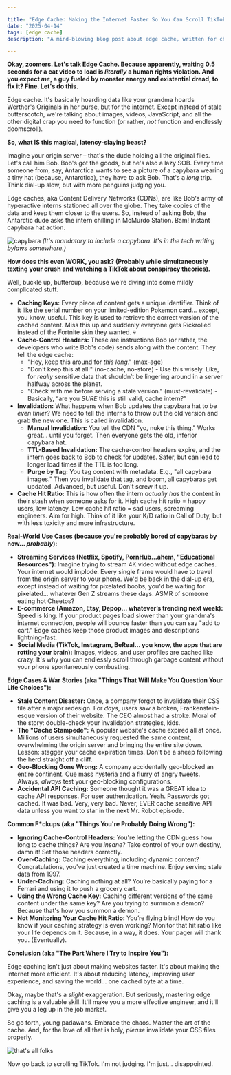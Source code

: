 ```yaml
---

title: "Edge Cache: Making the Internet Faster So You Can Scroll TikTok Instead of Actually Working (💀🙏)"
date: "2025-04-14"
tags: [edge cache]
description: "A mind-blowing blog post about edge cache, written for chaotic Gen Z engineers. Prepare for brain explosions. Maybe. No promises."

---
```


**Okay, zoomers. Let's talk Edge Cache. Because apparently, waiting 0.5 seconds for a cat video to load is *literally* a human rights violation. And you expect *me*, a guy fueled by monster energy and existential dread, to fix it? Fine. Let's do this.**

Edge cache. It's basically hoarding data like your grandma hoards Werther's Originals in her purse, but for the internet. Except instead of stale butterscotch, we're talking about images, videos, JavaScript, and all the other digital crap you need to function (or rather, *not* function and endlessly doomscroll).

**So, what IS this magical, latency-slaying beast?**

Imagine your origin server – that's the dude holding all the original files. Let's call him Bob. Bob's got the goods, but he's also a lazy SOB. Every time someone from, say, Antarctica wants to see a picture of a capybara wearing a tiny hat (because, Antarctica), they have to ask Bob. That's a *long* trip. Think dial-up slow, but with more penguins judging you.

Edge caches, aka Content Delivery Networks (CDNs), are like Bob's army of hyperactive interns stationed all over the globe. They take copies of the data and keep them closer to the users. So, instead of asking Bob, the Antarctic dude asks the intern chilling in McMurdo Station. Bam! Instant capybara hat action.

![capybara](https://i.imgur.com/mE5K5mE.jpg)
*(It's mandatory to include a capybara. It's in the tech writing bylaws somewhere.)*

**How does this even WORK, you ask? (Probably while simultaneously texting your crush and watching a TikTok about conspiracy theories).**

Well, buckle up, buttercup, because we're diving into some mildly complicated stuff.

*   **Caching Keys:** Every piece of content gets a unique identifier. Think of it like the serial number on your limited-edition Pokemon card… except, you know, useful. This key is used to retrieve the correct version of the cached content. Miss this up and suddenly everyone gets Rickrolled instead of the Fortnite skin they wanted. 💀
*   **Cache-Control Headers:** These are instructions Bob (or rather, the developers who write Bob's code) sends along with the content. They tell the edge cache:
    *   "Hey, keep this around for *this long*." (max-age)
    *   "Don't keep this at all!" (no-cache, no-store) - Use this wisely. Like, for *really* sensitive data that shouldn’t be lingering around in a server halfway across the planet.
    *   "Check with me before serving a stale version." (must-revalidate) - Basically, “are you *SURE* this is still valid, cache intern?”
*   **Invalidation:** What happens when Bob updates the capybara hat to be *even tinier*? We need to tell the interns to throw out the old version and grab the new one. This is called invalidation.
    *   **Manual Invalidation:** You tell the CDN "yo, nuke this thing." Works great... until you forget. Then everyone gets the old, inferior capybara hat.
    *   **TTL-Based Invalidation:** The cache-control headers expire, and the intern goes back to Bob to check for updates. Safer, but can lead to longer load times if the TTL is too long.
    *   **Purge by Tag:** You tag content with metadata. E.g., "all capybara images." Then you invalidate that tag, and boom, all capybaras get updated. Advanced, but useful. Don't screw it up.
*   **Cache Hit Ratio:** This is how often the intern *actually has* the content in their stash when someone asks for it. High cache hit ratio = happy users, low latency. Low cache hit ratio = sad users, screaming engineers. Aim for high. Think of it like your K/D ratio in Call of Duty, but with less toxicity and more infrastructure.

**Real-World Use Cases (because you're probably bored of capybaras by now… *probably*):**

*   **Streaming Services (Netflix, Spotify, PornHub...ahem, "Educational Resources"):** Imagine trying to stream 4K video without edge caches. Your internet would implode. Every single frame would have to travel from the origin server to your phone. We'd be back in the dial-up era, except instead of waiting for pixelated boobs, you'd be waiting for pixelated… whatever Gen Z streams these days. ASMR of someone eating hot Cheetos?
*   **E-commerce (Amazon, Etsy, Depop… whatever’s trending next week):** Speed is king. If your product pages load slower than your grandma's internet connection, people will bounce faster than you can say "add to cart." Edge caches keep those product images and descriptions lightning-fast.
*   **Social Media (TikTok, Instagram, BeReal… you know, the apps that are rotting your brain):** Images, videos, and user profiles are cached like crazy. It's why you can endlessly scroll through garbage content without your phone spontaneously combusting.

**Edge Cases & War Stories (aka "Things That Will Make You Question Your Life Choices"):**

*   **Stale Content Disaster:** Once, a company forgot to invalidate their CSS file after a major redesign. For *days*, users saw a broken, Frankenstein-esque version of their website. The CEO almost had a stroke. Moral of the story: double-check your invalidation strategies, kids.
*   **The "Cache Stampede":** A popular website's cache expired all at once. Millions of users simultaneously requested the same content, overwhelming the origin server and bringing the entire site down. Lesson: stagger your cache expiration times. Don't be a sheep following the herd straight off a cliff.
*   **Geo-Blocking Gone Wrong:** A company accidentally geo-blocked an entire continent. Cue mass hysteria and a flurry of angry tweets. Always, *always* test your geo-blocking configurations.
*   **Accidental API Caching:** Someone thought it was a GREAT idea to cache API responses. For user authentication. Yeah. Passwords got cached. It was bad. Very, very bad. Never, EVER cache sensitive API data unless you want to star in the next Mr. Robot episode.

**Common F*ckups (aka "Things You're Probably Doing Wrong"):**

*   **Ignoring Cache-Control Headers:** You're letting the CDN guess how long to cache things? Are you *insane*? Take control of your own destiny, damn it! Set those headers correctly.
*   **Over-Caching:** Caching everything, including dynamic content? Congratulations, you've just created a time machine. Enjoy serving stale data from 1997.
*   **Under-Caching:** Caching nothing at all? You’re basically paying for a Ferrari and using it to push a grocery cart.
*   **Using the Wrong Cache Key:** Caching different versions of the same content under the same key? Are you trying to summon a demon? Because that's how you summon a demon.
*   **Not Monitoring Your Cache Hit Ratio:** You’re flying blind! How do you know if your caching strategy is even working? Monitor that hit ratio like your life depends on it. Because, in a way, it does. Your pager will thank you. (Eventually).

**Conclusion (aka "The Part Where I Try to Inspire You"):**

Edge caching isn't just about making websites faster. It's about making the internet more efficient. It's about reducing latency, improving user experience, and saving the world... one cached byte at a time.

Okay, maybe that's a *slight* exaggeration. But seriously, mastering edge caching is a valuable skill. It'll make you a more effective engineer, and it'll give you a leg up in the job market.

So go forth, young padawans. Embrace the chaos. Master the art of the cache. And, for the love of all that is holy, *please* invalidate your CSS files properly.

![that's all folks](https://media.giphy.com/media/10zG41baVN1VjO/giphy.gif)

Now go back to scrolling TikTok. I'm not judging. I'm just… disappointed.
